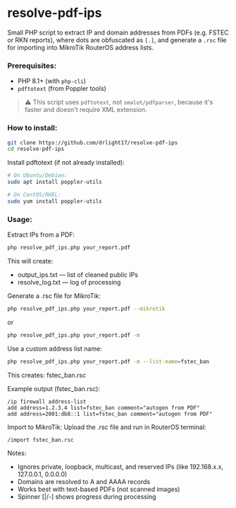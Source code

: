 # resolve-pdf-ips

Small PHP script to extract IP and domain addresses from PDFs (e.g. FSTEC or RKN reports), where dots are obfuscated as `[.]`, and generate a `.rsc` file for importing into MikroTik RouterOS address lists.

### Prerequisites:
- PHP 8.1+ (with `php-cli`)
- `pdftotext` (from Poppler tools)

> ⚠️ This script uses `pdftotext`, not `smalot/pdfparser`, because it's faster and doesn't require XML extension.

### How to install:

```bash
git clone https://github.com/drlight17/resolve-pdf-ips 
cd resolve-pdf-ips
```
Install pdftotext (if not already installed):
```bash
# On Ubuntu/Debian:
sudo apt install poppler-utils

# On CentOS/RHEL:
sudo yum install poppler-utils
```
### Usage:
Extract IPs from a PDF:
```bash
php resolve_pdf_ips.php your_report.pdf
```
This will create:

* output_ips.txt — list of cleaned public IPs
* resolve_log.txt — log of processing

Generate a .rsc file for MikroTik:
```bash
php resolve_pdf_ips.php your_report.pdf --mikrotik
```
or
```bash
php resolve_pdf_ips.php your_report.pdf -m
```
Use a custom address list name:
```bash
php resolve_pdf_ips.php your_report.pdf -m --list-name=fstec_ban
```
This creates: fstec_ban.rsc

Example output (fstec_ban.rsc):
```rsc
/ip firewall address-list
add address=1.2.3.4 list=fstec_ban comment="autogen from PDF"
add address=2001:db8::1 list=fstec_ban comment="autogen from PDF"
```
Import to MikroTik:
Upload the .rsc file and run in RouterOS terminal:
```rsc
/import fstec_ban.rsc
```
Notes:
* Ignores private, loopback, multicast, and reserved IPs (like 192.168.x.x, 127.0.0.1, 0.0.0.0)
* Domains are resolved to A and AAAA records
* Works best with text-based PDFs (not scanned images)
* Spinner [\|/-] shows progress during processing
